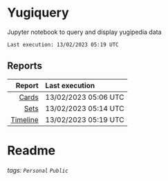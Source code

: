 # Yugiquery
Jupyter notebook to query and display yugipedia data

    Last execution: 13/02/2023 05:19 UTC

## Reports

|                    Report | Last execution       |
| -------------------------:|:-------------------- |
|       [Cards](Cards.html) | 13/02/2023 05:06 UTC |
|         [Sets](Sets.html) | 13/02/2023 05:14 UTC |
| [Timeline](Timeline.html) | 13/02/2023 05:19 UTC |


# Readme

###### tags: `Personal` `Public`
